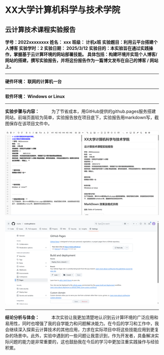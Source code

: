 # XX大学计算机科学与技术学院 
## 云计算技术课程实验报告
**学号：2022xxxxxxxx
姓名： xxx
班级： 计机x班
实验题目：利用云平台搭建个人博客
实验学时：2
实验日期：    2025/3/12
实验目的：本实验旨在通过实践操作，掌握基于云计算环境的网站部署技能。
具体包括：构建环境并实现个人博客/网站的搭建，撰写实验报告，并将这份报告作为一篇博文发布在自己的博客 / 网站上。**

------------

**硬件环境： 
联网的计算机一台**


------------

**软件环境：
Windows or Linux**


------------

**实验步骤与内容：**
$\qquad$ 为了节省成本，用GitHub提供的github.pages服务搭建网站，前端页面较为简单，实验报告放在项目底下，实验报告用markdown写，截图保存在该项目文件中。

![](./image/mdshow.png)

![](./image/pagesshow.png)

------------

**结论分析与体会：**
$\qquad$ 本次实验让我更加清楚地认识到云计算环境的广泛应用和易用性，同时也增强了我的自学能力和问题解决能力。在今后的学习和工作中，我会继续深入探索云计算技术的其他应用，力求在实际项目中将这些技能应用到更复杂的场景中。此外，实验中遇到的一些问题让我意识到，作为开发者，具备解决实际问题的能力是非常重要的，这也鼓励我在今后的学习中更加注重实践操作与经验积累。







